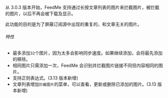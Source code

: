 从 3.0.3 版本开始，FeedMe 支持通过长按文章列表的图片来拦截图片，被拦截的图片，以后不再会被下载及显示。

此功能的目的是为了屏蔽订阅源中出现的重复的，和文章无关的图片。

###### 特性
- 最多添加`32`个图片，因为太多会影响同步速度。如果继续添加，会将最先添加的移除。
- 相同图片只需添加一次，FeedMe 会识别并拦截图片链接不同但内容相同的图片。
- 支持正则表达式。(3.13 版本新增)
- 文章列表增加`拦截图片`的菜单，可以查看，更新或删除已添加的图片。(3.13 版本新增)